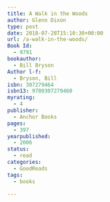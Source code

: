 ```yaml
---
title: A Walk in the Woods
author: Glenn Dixon
type: post
date: 2018-07-28T15:10:30+00:00
url: /a-walk-in-the-woods/
Book Id:
  - 9791
bookauthor:
  - Bill Bryson
Author l-f:
  - Bryson, Bill
isbn: 307279464
isbn13: 9780307279460
myrating:
  - 4
publisher:
  - Anchor Books
pages:
  - 397
yearpublished:
  - 2006
status:
  - read
categories:
  - GoodReads
tags:
  - books

---
```

